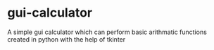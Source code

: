 # gui-calculator
A simple gui calculator which can perform basic arithmatic functions created in python with the help of tkinter
